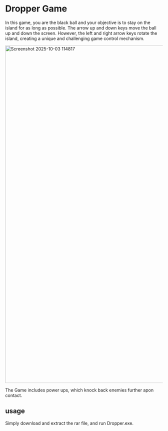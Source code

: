 # Dropper Game

In this game, you are the black ball and your objective is to stay on the island for as long as possible.
The arrow up and down keys move the ball up and down the screen. However, the left and right arrow keys rotate the island, creating a unique and challenging game control mechanism.

<img width="1920" height="1080" alt="Screenshot 2025-10-03 114817" src="https://github.com/user-attachments/assets/f1af1952-27e0-4306-bd53-5c144b93d8ed" />

The Game includes power ups, which knock back enemies further apon contact.


## usage
Simply download and extract the rar file, and run Dropper.exe.
